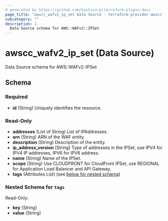 ```yaml
---
# generated by https://github.com/hashicorp/terraform-plugin-docs
page_title: "awscc_wafv2_ip_set Data Source - terraform-provider-awscc"
subcategory: ""
description: |-
  Data Source schema for AWS::WAFv2::IPSet
---
```


# awscc_wafv2_ip_set (Data Source)

Data Source schema for AWS::WAFv2::IPSet



<!-- schema generated by tfplugindocs -->
## Schema

### Required

- **id** (String) Uniquely identifies the resource.

### Read-Only

- **addresses** (List of String) List of IPAddresses.
- **arn** (String) ARN of the WAF entity.
- **description** (String) Description of the entity.
- **ip_address_version** (String) Type of addresses in the IPSet, use IPV4 for IPV4 IP addresses, IPV6 for IPV6 address.
- **name** (String) Name of the IPSet.
- **scope** (String) Use CLOUDFRONT for CloudFront IPSet, use REGIONAL for Application Load Balancer and API Gateway.
- **tags** (Attributes List) (see [below for nested schema](#nestedatt--tags))

<a id="nestedatt--tags"></a>
### Nested Schema for `tags`

Read-Only:

- **key** (String)
- **value** (String)



